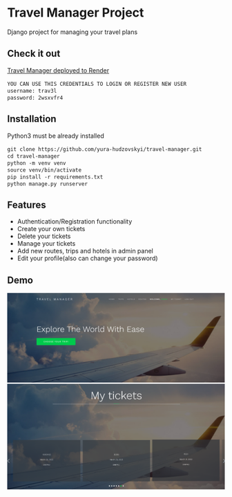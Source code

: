 # Travel Manager Project
Django project for managing your travel plans
## Check it out
[Travel Manager  deployed to Render](https://travel-manager.onrender.com/)
```text
YOU CAN USE THIS CREDENTIALS TO LOGIN OR REGISTER NEW USER
username: trav3l
password: 2wsxvfr4
```
## Installation
Python3 must be already installed
```shell
git clone https://github.com/yura-hudzovskyi/travel-manager.git
cd travel-manager
python -m venv venv
source venv/bin/activate
pip install -r requirements.txt
python manage.py runserver
```
## Features
* Authentication/Registration functionality
* Create your own tickets
* Delete your tickets
* Manage your tickets
* Add new routes, trips and hotels in admin panel
* Edit your profile(also can change your password)

## Demo

![Demo](img.png)
![](img_1.png)